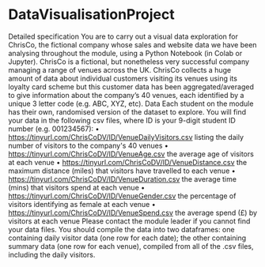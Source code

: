 # DataVisualisationProject
Detailed specification
You are to carry out a visual data exploration for ChrisCo, the fictional company whose sales and website data we have been analysing throughout the module, using a Python Notebook (in Colab or Jupyter).
ChrisCo is a fictional, but nonetheless very successful company managing a range of venues across the UK. ChrisCo collects a huge amount of data about individual customers visiting its venues using its loyalty card scheme but this customer data has been aggregated/averaged to give information about the company’s 40 venues, each identified by a unique 3 letter code (e.g. ABC, XYZ, etc).
Data
Each student on the module has their own, randomised version of the dataset to explore. You will find your data in the following csv files, where ID is your 9-digit student ID number (e.g. 001234567):
• https://tinyurl.com/ChrisCoDV/ID/VenueDailyVisitors.csv 
listing the daily number of visitors to the company's 40 venues
• https://tinyurl.com/ChrisCoDV/ID/VenueAge.csv 
the average age of visitors at each venue
• https://tinyurl.com/ChrisCoDV/ID/VenueDistance.csv
the maximum distance (miles) that visitors have travelled to each venue
• https://tinyurl.com/ChrisCoDV/ID/VenueDuration.csv 
the average time (mins) that visitors spend at each venue
• https://tinyurl.com/ChrisCoDV/ID/VenueGender.csv
the percentage of visitors identifying as female at each venue
• https://tinyurl.com/ChrisCoDV/ID/VenueSpend.csv 
the average spend (£) by visitors at each venue
Please contact the module leader if you cannot find your data files.
You should compile the data into two dataframes: one containing daily visitor data (one row for each date); the other containing summary data (one row for each venue), compiled from all of the .csv files, including the daily visitors.
